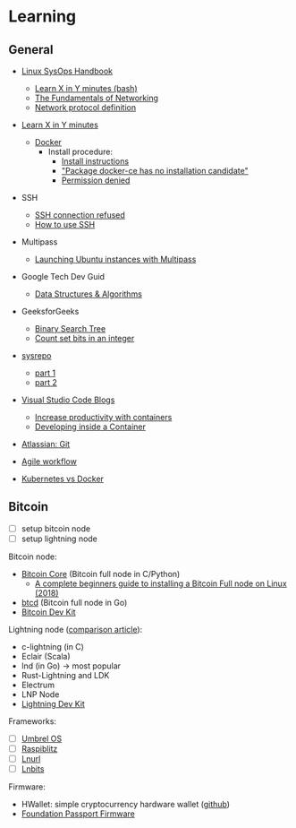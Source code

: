 # Learning

## General

- [Linux SysOps Handbook](https://abarrak.gitbook.io/linux-sysops-handbook)
  - [Learn X in Y minutes (bash)](https://learnxinyminutes.com/docs/bash/)
  - [The Fundamentals of Networking](https://www.ibm.com/cloud/learn/networking-a-complete-guide)
  - [Network protocol definition](https://www.cloudflare.com/learning/network-layer/what-is-a-protocol/)

- [Learn X in Y minutes](https://learnxinyminutes.com/)
  - [Docker](https://learnxinyminutes.com/docs/docker/)
    - Install procedure:
      - [Install instructions](https://docs.docker.com/engine/install/ubuntu/)
      - ["Package docker-ce has no installation candidate"](https://askubuntu.com/questions/1030179/package-docker-ce-has-no-installation-candidate-in-18-04)
      - [Permission denied](https://www.digitalocean.com/community/questions/how-to-fix-docker-got-permission-denied-while-trying-to-connect-to-the-docker-daemon-socket)

- SSH
  - [SSH connection refused](https://phoenixnap.com/kb/ssh-connection-refused)
  - [How to use SSH](https://phoenixnap.com/kb/ssh-to-connect-to-remote-server-linux-or-windows#htoc-how-to-install-an-openssh-server)

- Multipass
  - [Launching Ubuntu instances with Multipass](https://www.youtube.com/watch?v=Z91l6ZdQjhI)

- Google Tech Dev Guid
  - [Data Structures & Algorithms](https://techdevguide.withgoogle.com/paths/data-structures-and-algorithms/)

- GeeksforGeeks
  - [Binary Search Tree](https://www.geeksforgeeks.org/binary-search-tree-data-structure/)
  - [Count set bits in an integer](https://www.geeksforgeeks.org/count-set-bits-in-an-integer/)

- [sysrepo](https://netopeer.liberouter.org/doc/sysrepo/master/html/index.html#about)
  - [part 1](https://www.youtube.com/watch?v=AdIcYrz3AjU)
  - [part 2](https://www.youtube.com/watch?v=YZkt2mXVVrI) 

- [Visual Studio Code Blogs](https://code.visualstudio.com/blogs/2022/04/04/increase-productivity-with-containers)
  - [Increase productivity with containers](https://code.visualstudio.com/blogs/2022/04/04/increase-productivity-with-containers)
  - [Developing inside a Container](https://code.visualstudio.com/docs/remote/containers)

- [Atlassian: Git](https://www.atlassian.com/git/tutorials/what-is-version-control)

- [Agile workflow](https://www.atlassian.com/agile/project-management/workflow)

- [Kubernetes vs Docker](https://www.atlassian.com/microservices/microservices-architecture/kubernetes-vs-docker)

## Bitcoin

- [ ] setup bitcoin node
- [ ] setup lightning node

Bitcoin node:

- [Bitcoin Core](https://github.com/bitcoin/bitcoin) (Bitcoin full node in C/Python)
  - [A complete beginners guide to installing a Bitcoin Full node on Linux (2018)](https://hackernoon.com/a-complete-beginners-guide-to-installing-a-bitcoin-full-node-on-linux-2018-edition-cb8e384479ea)
- [btcd](https://github.com/btcsuite/btcd) (Bitcoin full node in Go)
- [Bitcoin Dev Kit](https://bitcoindevkit.org/)

Lightning node ([comparison article](https://medium.com/@fulgur.ventures/an-overview-of-lightning-network-implementations-d670255a6cfa)):

- c-lightning (in C)
- Eclair (Scala)
- lnd (in Go) -> most popular
- Rust-Lightning and LDK
- Electrum
- LNP Node
- [Lightning Dev Kit](https://lightningdevkit.org/)

Frameworks:

- [ ] [Umbrel OS](https://github.com/getumbrel/umbrel-os)
- [ ] [Raspiblitz](https://github.com/rootzoll/raspiblitz)
- [ ] [Lnurl](https://github.com/fiatjaf/lnurl-rfc)
- [ ] [Lnbits](https://github.com/lnbits/lnbits-legend)

Firmware:

- HWallet: simple cryptocurrency hardware wallet ([github](https://conference.hitb.org/hitbsecconf2018dxb/materials/D2%20COMMSEC%20-%20HWallet%20-%20The%20Simple%20Cryptocurrency%20Hardware%20Wallet%20-%20Nemanja%20Nikodijevic.pdf))
- [Foundation Passport Firmware](https://github.com/Foundation-Devices/passport-firmware)



